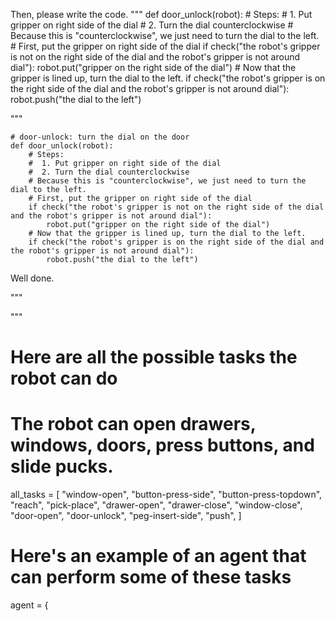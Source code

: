 

Then, please write the code.
"""
def door_unlock(robot):
    # Steps:
    #  1. Put gripper on right side of the dial
    #  2. Turn the dial counterclockwise
    # Because this is "counterclockwise", we just need to turn the dial to the left.
    # First, put the gripper on right side of the dial
    if check("the robot's gripper is not on the right side of the dial and the robot's gripper is not around dial"):
        robot.put("gripper on the right side of the dial")
    # Now that the gripper is lined up, turn the dial to the left.
    if check("the robot's gripper is on the right side of the dial and the robot's gripper is not around dial"):
        robot.push("the dial to the left")


"""
```
# door-unlock: turn the dial on the door
def door_unlock(robot):
    # Steps:
    #  1. Put gripper on right side of the dial
    #  2. Turn the dial counterclockwise
    # Because this is "counterclockwise", we just need to turn the dial to the left.
    # First, put the gripper on right side of the dial
    if check("the robot's gripper is not on the right side of the dial and the robot's gripper is not around dial"):
        robot.put("gripper on the right side of the dial")
    # Now that the gripper is lined up, turn the dial to the left.
    if check("the robot's gripper is on the right side of the dial and the robot's gripper is not around dial"):
        robot.push("the dial to the left")
```

Well done.

"""


"""
# Here are all the possible tasks the robot can do
# The robot can open drawers, windows, doors, press buttons, and slide pucks.
all_tasks = [
    "window-open",
    "button-press-side",
    "button-press-topdown",
    "reach",
    "pick-place",
    "drawer-open",
    "drawer-close",
    "window-close",
    "door-open",
    "door-unlock",
    "peg-insert-side",
    "push",
]

# Here's an example of an agent that can perform some of these tasks
agent = {